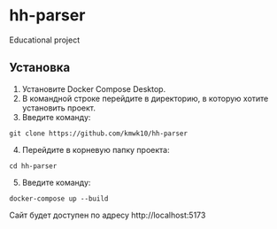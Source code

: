 # hh-parser
Educational project
## Установка
1. Установите Docker Compose Desktop.
2. В командной строке перейдите в директорию, в которую хотите установить проект.
3. Введите команду:
```
git clone https://github.com/kmwk10/hh-parser
```
4. Перейдите в корневую папку проекта:
```
cd hh-parser
```
5. Введите команду:
```
docker-compose up --build
```
Сайт будет доступен по адресу http://localhost:5173
